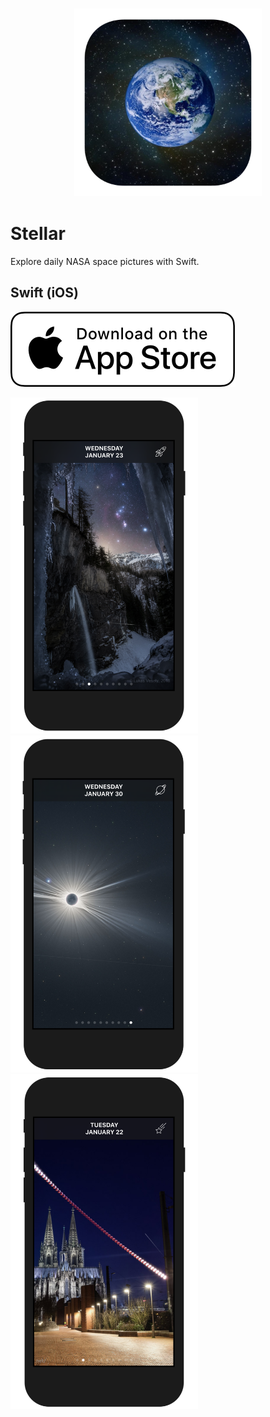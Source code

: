 <h3 align="center">
  <img src="assets/stellar_icon_web.png" width="300">
</h3>

# Stellar

Explore daily NASA space pictures with Swift.

## Swift (iOS)

[<img src="assets/appstore.png">](https://itunes.apple.com/us/app/stellar-photo-of-the-day/id1450763206?ls=1&mt=8)

<img src="assets/screenshot_2.png" width="300">
<img src="assets/screenshot_3.png" width="300">
<img src="assets/screenshot_1.png" width="300">
